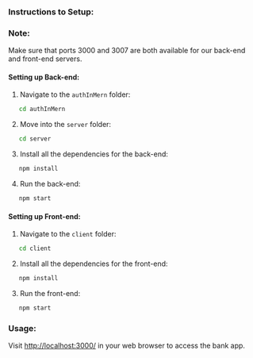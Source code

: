 ### Instructions to Setup:

### Note:

Make sure that ports 3000 and 3007 are both available for our back-end and front-end servers.

#### Setting up Back-end:

1. Navigate to the `authInMern` folder:

```bash
   cd authInMern
```

2. Move into the `server` folder:

```bash
   cd server
```

3. Install all the dependencies for the back-end:

```bash
   npm install
```

4. Run the back-end:

```bash
   npm start
```

#### Setting up Front-end:

1. Navigate to the `client` folder:

```bash
   cd client
```

2. Install all the dependencies for the front-end:

```bash
   npm install
```

3. Run the front-end:

```bash
   npm start
```

### Usage:

Visit [http://localhost:3000/](http://localhost:3000/) in your web browser to access the bank app.
